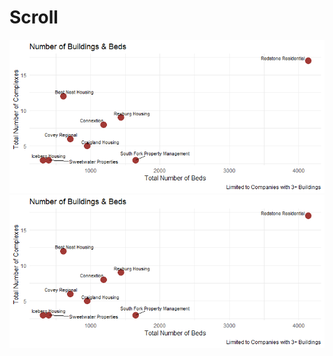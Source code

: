 # Scroll

<a href="Housing/all student housing.html"><img src="Housing/Scatter.png"></a>
<a href="Bathrooms/map2.html"><img src="Housing/Scatter.png"></a>
